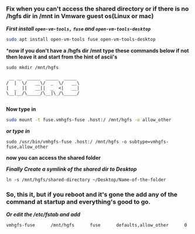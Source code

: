 ### Fix when you can't access the shared directory or if there is no /hgfs dir in /mnt in Vmware guest os(Linux or mac)

***First install ``open-vm-tools,`` ``fuse`` and ``open-vm-tools-desktop``***
```bash
sudo apt install open-vm-tools fuse open-vm-tools-desktop
```
***now if you don't have a /hgfs dir /mnt type these commands below if not then leave it and start from the hint of ascii's**

``sudo mkdir /mnt/hgfs``


```ascii
 __ __  _____  _____  _____ 
/  |  \/   __\/  _  \/   __\
|  _  ||   __||  _  <|   __|
\__|__/\_____/\__|\_/\_____/
 
``` 
**Now type in**

```bash
sudo mount -t fuse.vmhgfs-fuse .host:/ /mnt/hgfs -o allow_other
```

***or type in***

```
sudo /usr/bin/vmhgfs-fuse .host:/ /mnt/hgfs -o subtype=vmhgfs-fuse,allow_other
```
**now you can access the shared folder**

***Finally Create a symlink of the shared dir to Desktop***

``ln -s /mnt/hgfs/shared-directory ~/Desktop/Name-of-the-folder``

### So, this it, but if you reboot and it's gone the add any of the command at startup and everything's good to go.

***Or edit the /etc/fstab and add***
```bash
vmhgfs-fuse      /mnt/hgfs      fuse      defaults,allow_other      0      0
```
